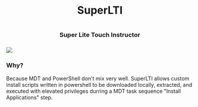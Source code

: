 
<p align="center">
  <h1 align="center">SuperLTI<h1>
  <h3 align="center">Super Lite Touch Instructor<h3>
  <img src="https://raw.githubusercontent.com/krisdb2009/documentation/master/images/superlti.gif">
</p>


### Why?
Because MDT and PowerShell don't mix very well.
SuperLTI allows custom install scripts written in powershell to be downloaded locally, extracted, and executed with elevated privileges durring a MDT task sequence "Install Applications" step.
